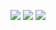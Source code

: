 ![](https://github.com/portadesx/portadesx-screenshots/raw/main/24.04/cinnamon/desktop.jpg)
![](https://github.com/portadesx/portadesx-screenshots/raw/main/24.04/cinnamon/app1.jpg)
![](https://github.com/portadesx/portadesx-screenshots/raw/main/24.04/cinnamon/vnc.jpg)
